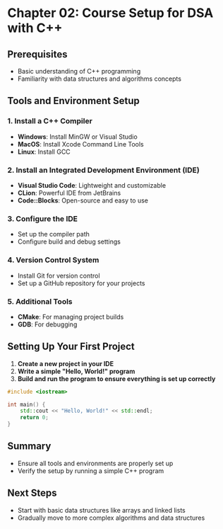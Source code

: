 # Chapter 02: Course Setup for DSA with C++

## Prerequisites
- Basic understanding of C++ programming
- Familiarity with data structures and algorithms concepts

## Tools and Environment Setup

### 1. Install a C++ Compiler
- **Windows**: Install MinGW or Visual Studio
- **MacOS**: Install Xcode Command Line Tools
- **Linux**: Install GCC

### 2. Install an Integrated Development Environment (IDE)
- **Visual Studio Code**: Lightweight and customizable
- **CLion**: Powerful IDE from JetBrains
- **Code::Blocks**: Open-source and easy to use

### 3. Configure the IDE
- Set up the compiler path
- Configure build and debug settings

### 4. Version Control System
- Install Git for version control
- Set up a GitHub repository for your projects

### 5. Additional Tools
- **CMake**: For managing project builds
- **GDB**: For debugging

## Setting Up Your First Project

1. **Create a new project in your IDE**
2. **Write a simple "Hello, World!" program**
3. **Build and run the program to ensure everything is set up correctly**

```cpp
#include <iostream>

int main() {
    std::cout << "Hello, World!" << std::endl;
    return 0;
}
```

## Summary
- Ensure all tools and environments are properly set up
- Verify the setup by running a simple C++ program

## Next Steps
- Start with basic data structures like arrays and linked lists
- Gradually move to more complex algorithms and data structures
